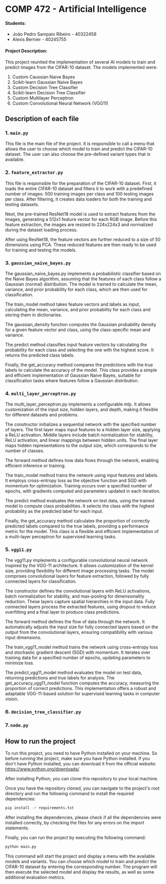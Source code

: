 # COMP 472 - Artificial Intelligence
#### Students:
- João Pedro Sampaio Ribeiro - 40322458
- Alexis Bernier - 40245755

#### Project Description:
This project reunited the implementation of several AI models to train and predict images from the CIFAR-10 dataset. The models implemented were:
1. Custom Caussian Naive Bayes
2. Scikit-learn Gaussian Naive Bayes
3. Custom Decision Tree Classifier
4. Scikit-learn Decision Tree Classifier
5. Custom Multilayer Perceptron
6. Custom Convolutional Neural Network (VGG11)

## Description of each file
### 1. `main.py`
This file is the main file of the project. It is responsible to call a menu that allows the user to choose which model to train and predict the CIFAR-10 dataset. The user can also choose the pre-defined variant types that is available.

### 2. `feature_extractor.py`
This file is responsible for the preparation of the CIFAR-10 dataset. First, it loads the entire CIFAR-10 dataset and filters it to work with a predefined number of images: 500 training images per class and 100 testing images per class. After filtering, it creates data loaders for both the training and testing datasets.

Next, the pre-trained ResNet18 model is used to extract features from the images, generating a 512x1 feature vector for each RGB image. Before this feature extraction, the images are resized to 224x224x3 and normalized during the dataset loading process.

After using ResNet18, the feature vectors are further reduced to a size of 50 dimensions using PCA. These reduced features are then ready to be used for training and testing the models.

### 3. `gaussian_naive_bayes.py`
The gaussian_naive_bayes.py implements a probabilistic classifier based on the Naive Bayes algorithm, assuming that the features of each class follow a Gaussian (normal) distribution. The model is trained to calculate the mean, variance, and prior probability for each class, which are then used for classification.

The train_model method takes feature vectors and labels as input, calculating the mean, variance, and prior probability for each class and storing them in dictionaries.

The gaussian_density function computes the Gaussian probability density for a given feature vector and class, using the class-specific mean and variance.

The predict method classifies input feature vectors by calculating the probability for each class and selecting the one with the highest score. It returns the predicted class labels.

Finally, the get_accuracy method compares the predictions with the true labels to calculate the accuracy of the model. This class provides a simple and efficient implementation of Gaussian Naive Bayes, suitable for classification tasks where features follow a Gaussian distribution.


### 4. `multi_layer_perceptron.py`
The multi_layer_perceptron.py implements a configurable mlp. It allows customization of the input size, hidden layers, and depth, making it flexible for different datasets and problems.

The constructor initializes a sequential network with the specified number of layers. The first layer maps input features to a hidden layer size, applying a ReLU activation. Middle layers include batch normalization for stability, ReLU activation, and linear mappings between hidden units. The final layer maps hidden representations to the output size, which corresponds to the number of classes.

The forward method defines how data flows through the network, enabling efficient inference or training.

The train_model method trains the network using input features and labels. It employs cross-entropy loss as the objective function and SGD with momentum for optimization. Training occurs over a specified number of epochs, with gradients computed and parameters updated in each iteration.

The predict method evaluates the network on test data, using the trained model to compute class probabilities. It selects the class with the highest probability as the predicted label for each input.

Finally, the get_accuracy method calculates the proportion of correctly predicted labels compared to the true labels, providing a performance metric for the model. This class is a flexible and efficient implementation of a multi-layer perceptron for supervised learning tasks.

### 5. `vgg11.py`
The vgg11.py implements a configurable convolutional neural network inspired by the VGG-11 architecture. It allows customization of the kernel size, providing flexibility for different image processing tasks. The model comprises convolutional layers for feature extraction, followed by fully connected layers for classification.

The constructor defines the convolutional layers with ReLU activations, batch normalization for stability, and max-pooling for dimensionality reduction. These layers capture spatial hierarchies in the input data. Fully connected layers process the extracted features, using dropout to reduce overfitting and a final layer to produce class predictions.

The forward method defines the flow of data through the network. It automatically adjusts the input size for fully connected layers based on the output from the convolutional layers, ensuring compatibility with various input dimensions.

The train_vgg11_model method trains the network using cross-entropy loss and stochastic gradient descent (SGD) with momentum. It iterates over training data for a specified number of epochs, updating parameters to minimize loss.

The predict_vgg11_model method evaluates the model on test data, returning predictions and true labels for analysis. The get_accuracy_vgg11_model function computes the accuracy, measuring the proportion of correct predictions. This implementation offers a robust and adaptable VGG-11-based solution for supervised learning tasks in computer vision.

### 6. `decision_tree_classifier.py`
### 7. `node.py`

## How to run the project
To run this project, you need to have Python installed on your machine. So before running the project, make sure you have Python installed. If you don't have Python installed, you can download it from the official website: https://www.python.org/downloads/

After installing Python, you can clone this repository to your local machine.

Once you have the repository cloned, you can navigate to the project's root directory and run the following command to install the required dependencies:

```bash
pip install -r requirements.txt
```

After installing the dependencies, please check if all the dependencies were installed correctly, by checking the files for any errors on the import statements.

Finally, you can run the project by executing the following command:

```bash
python main.py
```

This command will start the project and display a menu with the available models and variants. You can choose which model to train and predict the CIFAR-10 dataset by entering the corresponding number. The program will then execute the selected model and display the results, as well as some additional evaluation metrics.